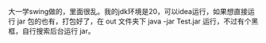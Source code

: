 大一学swing做的，里面很乱。我的jdk环境是20，可以idea运行，如果想直接运行 jar 包的也有，打包好了，在 out 文件夹下 java -jar Test.jar 运行，不过有个黑框，自行搜索后台运行 jar。
